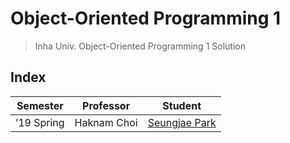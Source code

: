 # Object-Oriented Programming 1

> Inha Univ. Object-Oriented Programming 1 Solution

## Index

| Semester   | Professor   | Student                          |
| ---------- | ----------- | -------------------------------- |
| ’19 Spring | Haknam Choi | [Seungjae Park](./psj/README.md) |
